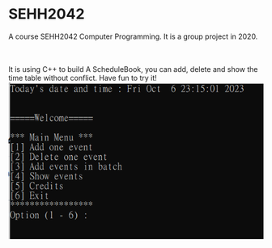 # SEHH2042
A course SEHH2042 Computer Programming. It is a group project in 2020.<br><br><br>


It is using C++ to build A ScheduleBook, you can add, delete and show the time table without conflict. Have fun to try it!<br>
![](https://github.com/jona1167/SEHH2042/blob/main/main.png)  
